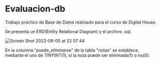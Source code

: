 # Evaluacion-db
Trabajo práctico de Base de Datos realizado para el curso de Digital House.

Se presenta un ERD(Entity Relational Diagram) y el archivo .sql.

![Screen Shot 2022-06-05 at 22 57 44](https://user-images.githubusercontent.com/88347050/172082224-90f3700d-804b-45f7-bfd1-324608e23041.png)

En la columna "puede_eliminarse" de la tabla "notas" se establece, mediante el uso de TINYINT(1), si la nota puede ser eliminada(1) o no(0). 
